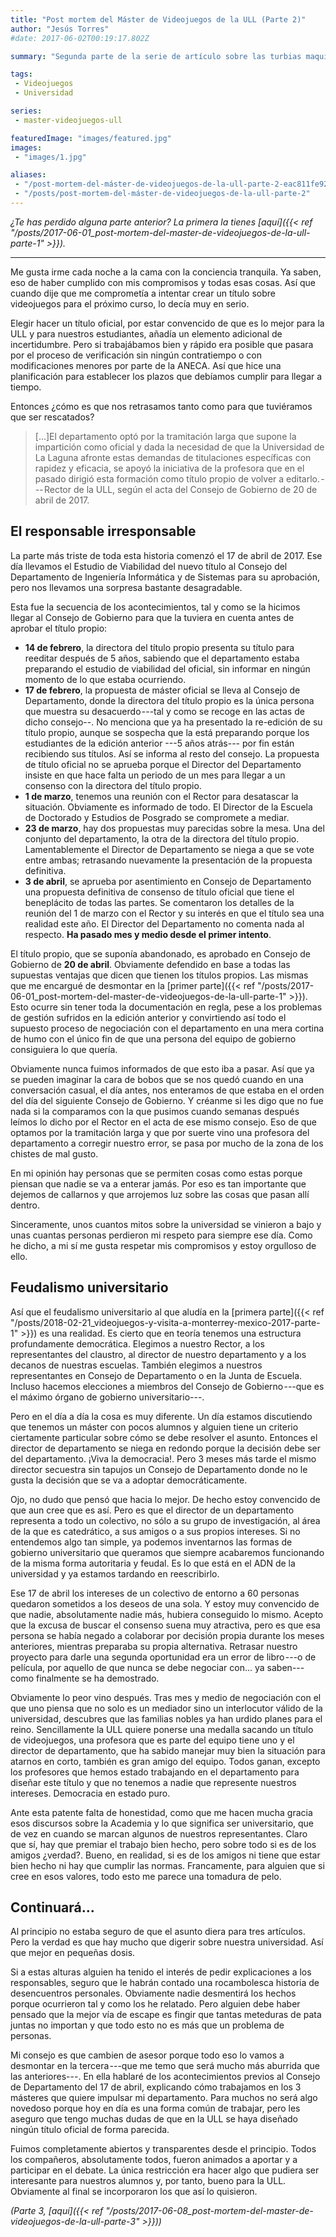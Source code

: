 ```yaml
---
title: "Post mortem del Máster de Videojuegos de la ULL (Parte 2)"
author: "Jesús Torres"
#date: 2017-06-02T00:19:17.802Z

summary: "Segunda parte de la serie de artículo sobre las turbias maquinaciones entorno al Máster de Videojuegos de la ULL en 2017."

tags:
 - Videojuegos
 - Universidad

series:
 - master-videojuegos-ull

featuredImage: "images/featured.jpg" 
images:
 - "images/1.jpg" 

aliases:
 - "/post-mortem-del-máster-de-videojuegos-de-la-ull-parte-2-eac811fe9245"
 - "/posts/post-mortem-del-máster-de-videojuegos-de-la-ull-parte-2"
---
```


_¿Te has perdido alguna parte anterior? La primera la tienes [aquí]({{< ref "/posts/2017-06-01_post-mortem-del-master-de-videojuegos-de-la-ull-parte-1" >}})._

____

Me gusta irme cada noche a la cama con la conciencia tranquila.
Ya saben, eso de haber cumplido con mis compromisos y todas esas cosas.
Así que cuando dije que me comprometía a intentar crear un título sobre videojuegos para el próximo curso, lo decía muy en serio.

Elegir hacer un título oficial, por estar convencido de que es lo mejor para la ULL y para nuestros estudiantes, añadía un elemento adicional de incertidumbre.
Pero si trabajábamos bien y rápido era posible que pasara por el proceso de verificación sin ningún contratiempo o con modificaciones menores por parte de la ANECA.
Así que hice una planificación para establecer los plazos que debíamos cumplir para llegar a tiempo.

Entonces ¿cómo es que nos retrasamos tanto como para que tuviéramos que ser rescatados?

> [...]El departamento optó por la tramitación larga que supone la impartición como oficial y dada la necesidad de que la Universidad de La Laguna afronte estas demandas de titulaciones específicas con rapidez y eficacia, se apoyó la iniciativa de la profesora que en el pasado dirigió esta formación como título propio de volver a editarlo. --- Rector de la ULL, según el acta del Consejo de Gobierno de 20 de abril de 2017.

## El responsable irresponsable

La parte más triste de toda esta historia comenzó el 17 de abril de 2017.
Ese día llevamos el Estudio de Viabilidad del nuevo título al Consejo del Departamento de Ingeniería Informática y de Sistemas para su aprobación, pero nos llevamos una sorpresa bastante desagradable.

Esta fue la secuencia de los acontecimientos, tal y como se la hicimos llegar al Consejo de Gobierno para que la tuviera en cuenta antes de aprobar el título propio:

* **14 de febrero**, la directora del título propio presenta su título para reeditar después de 5 años, sabiendo que el departamento estaba preparando el estudio de viabilidad del oficial, sin informar en ningún momento de lo que estaba ocurriendo.
* **17 de febrero**, la propuesta de máster oficial se lleva al Consejo de Departamento, donde la directora del título propio es la única persona que muestra su desacuerdo ---tal y como se recoge en las actas de dicho consejo--.
No menciona que ya ha presentado la re-edición de su título propio, aunque se sospecha que la está preparando porque los estudiantes de la edición anterior ---5 años atrás--- por fin están recibiendo sus títulos.
Así se informa al resto del consejo.
La propuesta de título oficial no se aprueba porque el Director del Departamento insiste en que hace falta un periodo de un mes para llegar a un consenso con la directora del título propio.
* **1 de marzo**, tenemos una reunión con el Rector para desatascar la situación.
Obviamente es informado de todo.
El Director de la Escuela de Doctorado y Estudios de Posgrado se compromete a mediar.
* **23 de marzo**, hay dos propuestas muy parecidas sobre la mesa.
Una del conjunto del departamento, la otra de la directora del título propio.
Lamentablemente el Director de Departamento se niega a que se vote entre ambas; retrasando nuevamente la presentación de la propuesta definitiva.
* **3 de abril**, se aprueba por asentimiento en Consejo de Departamento una propuesta definitiva de consenso de título oficial que tiene el beneplácito de todas las partes.
Se comentaron los detalles de la reunión del 1 de marzo con el Rector y su interés en que el título sea una realidad este año.
El Director del Departamento no comenta nada al respecto.
**Ha pasado mes y medio desde el primer intento**.

El título propio, que se suponía abandonado, es aprobado en Consejo de Gobierno de **20 de abril**.
Obviamente defendido en base a todas las supuestas ventajas que dicen que tienen los títulos propios.
Las mismas que me encargué de desmontar en la [primer parte]({{< ref "/posts/2017-06-01_post-mortem-del-master-de-videojuegos-de-la-ull-parte-1" >}}).
Esto ocurre sin tener toda la documentación en regla, pese a los problemas de gestión sufridos en la edición anterior y convirtiendo así todo el supuesto proceso de negociación con el departamento en una mera cortina de humo con el único fin de que una persona del equipo de gobierno consiguiera lo que quería.

Obviamente nunca fuimos informados de que esto iba a pasar.
Así que ya se pueden imaginar la cara de bobos que se nos quedó cuando en una conversación casual, el día antes, nos enteramos de que estaba en el orden del día del siguiente Consejo de Gobierno.
Y créanme si les digo que no fue nada si la comparamos con la que pusimos cuando semanas después leímos lo dicho por el Rector en el acta de ese mismo consejo.
Eso de que optamos por la tramitación larga y que por suerte vino una profesora del departamento a corregir nuestro error, se pasa por mucho de la zona de los chistes de mal gusto.

En mi opinión hay personas que se permiten cosas como estas porque piensan que nadie se va a enterar jamás.
Por eso es tan importante que dejemos de callarnos y que arrojemos luz sobre las cosas que pasan allí dentro.

Sinceramente, unos cuantos mitos sobre la universidad se vinieron a bajo y unas cuantas personas perdieron mi respeto para siempre ese día.
Como he dicho, a mi sí me gusta respetar mis compromisos y estoy orgulloso de ello.

## Feudalismo universitario

Así que el feudalismo universitario al que aludía en la [primera parte]({{< ref "/posts/2018-02-21_videojuegos-y-visita-a-monterrey-mexico-2017-parte-1" >}}) es una realidad.
Es cierto que en teoría tenemos una estructura profundamente democrática.
Elegimos a nuestro Rector, a los representantes del claustro, al director de nuestro departamento y a los decanos de nuestras escuelas.
También elegimos a nuestros representantes en Consejo de Departamento o en la Junta de Escuela.
Incluso hacemos elecciones a miembros del Consejo de Gobierno ---que es el máximo órgano de gobierno universitario---.

Pero en el día a día la cosa es muy diferente.
Un día estamos discutiendo que tenemos un máster con pocos alumnos y alguien tiene un criterio ciertamente particular sobre cómo se debe resolver el asunto.
Entonces el director de departamento se niega en redondo porque la decisión debe ser del departamento.
¡Viva la democracia!.
Pero 3 meses más tarde el mismo director secuestra sin tapujos un Consejo de Departamento donde no le gusta la decisión que se va a adoptar democráticamente.

Ojo, no dudo que pensó que hacia lo mejor.
De hecho estoy convencido de que aun cree que es así.
Pero es que el director de un departamento representa a todo un colectivo, no sólo a su grupo de investigación, al área de la que es catedrático, a sus amigos o a sus propios intereses.
Si no entendemos algo tan simple, ya podemos inventarnos las formas de gobierno universitario que queramos que siempre acabaremos funcionando de la misma forma autoritaria y feudal.
Es lo que está en el ADN de la universidad y ya estamos tardando en reescribirlo.

Ese 17 de abril los intereses de un colectivo de entorno a 60 personas quedaron sometidos a los deseos de una sola.
Y estoy muy convencido de que nadie, absolutamente nadie más, hubiera conseguido lo mismo.
Acepto que la excusa de buscar el consenso suena muy atractiva, pero es que esa persona se había negado a colaborar por decisión propia durante los meses anteriores, mientras preparaba su propia alternativa.
Retrasar nuestro proyecto para darle una segunda oportunidad era un error de libro ---o de película, por aquello de que nunca se debe negociar con... ya saben--- como finalmente se ha demostrado.

Obviamente lo peor vino después.
Tras mes y medio de negociación con el que uno piensa que no solo es un mediador sino un interlocutor válido de la universidad, descubres que las familias nobles ya han urdido planes para el reino.
Sencillamente la ULL quiere ponerse una medalla sacando un título de videojuegos, una profesora que es parte del equipo tiene uno y el director de departamento, que ha sabido manejar muy bien la situación para atarnos en corto, también es gran amigo del equipo.
Todos ganan, excepto los profesores que hemos estado trabajando en el departamento para diseñar este título y que no tenemos a nadie que represente nuestros intereses.
Democracia en estado puro.

Ante esta patente falta de honestidad, como que me hacen mucha gracia esos discursos sobre la Academia y lo que significa ser universitario, que de vez en cuando se marcan algunos de nuestros representantes.
Claro que sí, hay que premiar el trabajo bien hecho, pero sobre todo si es de los amigos ¿verdad?.
Bueno, en realidad, si es de los amigos ni tiene que estar bien hecho ni hay que cumplir las normas.
Francamente, para alguien que si cree en esos valores, todo esto me parece una tomadura de pelo.

## Continuará...

Al principio no estaba seguro de que el asunto diera para tres artículos.
Pero la verdad es que hay mucho que digerir sobre nuestra universidad.
Así que mejor en pequeñas dosis.

Si a estas alturas alguien ha tenido el interés de pedir explicaciones a los responsables, seguro que le habrán contado una rocambolesca historia de desencuentros personales.
Obviamente nadie desmentirá los hechos porque ocurrieron tal y como los he relatado.
Pero alguien debe haber pensado que la mejor vía de escape es fingir que tantas meteduras de pata juntas no importan y que todo esto no es más que un problema de personas.

Mi consejo es que cambien de asesor porque todo eso lo vamos a desmontar en la tercera ---que me temo que será mucho más aburrida que las anteriores---.
En ella hablaré de los acontecimientos previos al Consejo de Departamento del 17 de abril, explicando cómo trabajamos en los 3 másteres que quiere impulsar mi departamento.
Para muchos no será algo novedoso porque hoy en día es una forma común de trabajar, pero les aseguro que tengo muchas dudas de que en la ULL se haya diseñado ningún título oficial de forma parecida.

Fuimos completamente abiertos y transparentes desde el principio.
Todos los compañeros, absolutamente todos, fueron animados a aportar y a participar en el debate.
La única restricción era hacer algo que pudiera ser interesante para nuestros alumnos y, por tanto, bueno para la ULL.
Obviamente al final se incorporaron los que así lo quisieron.

_(Parte 3, [aquí]({{< ref "/posts/2017-06-08_post-mortem-del-master-de-videojuegos-de-la-ull-parte-3" >}}))_
